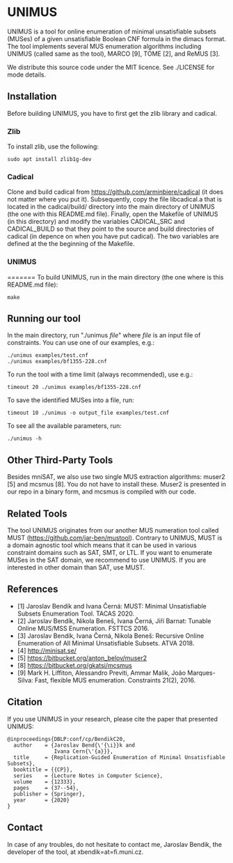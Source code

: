 # UNIMUS
UNIMUS is a  tool for online enumeration of minimal unsatisfiable subsets (MUSes) of a given unsatisfiable Boolean CNF formula in the dimacs format. The tool implements several MUS enumeration algorithms including UNIMUS (called same as the tool), MARCO [9], TOME [2], and ReMUS [3]. 

We distribute this source code under the MIT licence. See ./LICENSE for mode details.

## Installation
Before building UNIMUS, you have to first get the zlib library and cadical. 

### Zlib
To install zlib, use the following:
```
sudo apt install zlib1g-dev
```

### Cadical
Clone and build cadical from https://github.com/arminbiere/cadical (it does not matter where you put it). 
Subsequently, copy the file libcadical.a that is located in the cadical/build/ directory into the main directory of UNIMUS (the one with this README.md file). 
Finally, open the Makefile of UNIMUS (in this directory) and modify the variables CADICAL_SRC and CADICAL_BUILD so that they point to the source and build directories of cadical (in depence on when you have put cadical). The two variables are defined at the the beginning of the Makefile. 

### UNIMUS
=======
To build UNIMUS, run in the main directory (the one where is this README.md file):
```
make
```

## Running our tool
In the main directory, run "./unimus _file_" where _file_ is an input file of constraints. You can use one of our examples, e.g.:
```
./unimus examples/test.cnf
./unimus examples/bf1355-228.cnf
```
To run the tool with a time limit (always recommended), use e.g.:
```
timeout 20 ./unimus examples/bf1355-228.cnf
```
To save the identified MUSes into a file, run:
```
timeout 10 ./unimus -o output_file examples/test.cnf
```
To see all the available parameters, run:
```
./unimus -h
```

## Other Third-Party Tools
Besides mniSAT, we also use two single MUS extraction algorithms: muser2 [5] and mcsmus [8]. You do not have to install these. Muser2 is presented in our repo in a binary form, and mcsmus is compiled with our code. 

## Related Tools
The tool UNIMUS originates from our another MUS numeration tool called MUST (https://github.com/jar-ben/mustool). Contrary to UNIMUS, MUST is a domain agnostic tool which means that it can be used in various constraint domains such as SAT, SMT, or LTL. If you want to enumerate MUSes in the SAT domain, we recommend to use UNIMUS. If you are interested in other domain than SAT, use MUST.

## References

* [1] Jaroslav Bendík and Ivana Černá: MUST: Minimal Unsatisfiable Subsets Enumeration Tool. TACAS 2020.
* [2] Jaroslav Bendík, Nikola Beneš, Ivana Černá, Jiří Barnat: Tunable Online MUS/MSS Enumeration. FSTTCS 2016.
* [3] Jaroslav Bendík, Ivana Černá, Nikola Beneš: Recursive Online Enumeration of All Minimal Unsatisfiable Subsets. ATVA 2018.
* [4] http://minisat.se/
* [5] https://bitbucket.org/anton_belov/muser2
* [8] https://bitbucket.org/gkatsi/mcsmus
* [9] Mark H. Liffiton, Alessandro Previti, Ammar Malik, João Marques-Silva: Fast, flexible MUS enumeration. Constraints 21(2), 2016.

## Citation
If you use UNIMUS in your research, please cite the paper that presented UNIMUS: 
```
@inproceedings{DBLP:conf/cp/BendikC20,
  author    = {Jaroslav Bend{\'{\i}}k and
               Ivana Cern{\'{a}}},
  title     = {Replication-Guided Enumeration of Minimal Unsatisfiable Subsets},
  booktitle = {{CP}},
  series    = {Lecture Notes in Computer Science},
  volume    = {12333},
  pages     = {37--54},
  publisher = {Springer},
  year      = {2020}
}
```

## Contact
In case of any troubles, do not hesitate to contact me, Jaroslav Bendik, the developer of the tool, at xbendik=at=fi.muni.cz.
